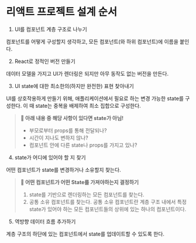 # 리액트 프로젝트 설계 순서

1. UI를 컴포넌트 계층 구조로 나누기

컴포넌트를 어떻게 구성할지 생각하고, 모든 컴포넌트(와 하위 컴포넌트)에 이름을 붙인다.

2. React로 정적인 버전 만들기

데이터 모델을 가지고 UI가 렌더링은 되지만 아무 동작도 없는 버전을 만든다.

3. UI state에 대한 최소한의(하지만 완전한) 표현 찾아내기

UI를 상호작용하게 만들기 위해, 애플리케이션에서 필요로 하는 변경 가능한 state를 구성한다. 이 때 state는 중복을 배제하여 최소 집합으로 구성한다.

> **📌 아래 내용 중 해당 사항이 있다면 state가 아님!**
>
> - 부모로부터 props를 통해 전달되나?
> - 시간이 지나도 변하지 않나?
> - 컴포넌트 안에 다른 state나 props를 가지고 있나?

4. state가 어디에 있어야 할 지 찾기

어떤 컴포넌트가 state를 변경하거나 소유할지 찾는다.

> **📌 어떤 컴포넌트가 어떤 State를 가져야하는지 결정하기**
>
> 1. state를 기반으로 렌더링하는 모든 컴포넌트를 찾는다.
> 2. 공통 소유 컴포넌트를 찾는다. 공통 소유 컴포넌트란 계층 구조 내에서 특정 state가 있어야 하는 모든 컴포넌트들의 상위에 있는 하나의 컴포넌트이다.

5. 역방향 데이터 흐름 추가하기

계층 구조의 하단에 있는 컴포넌트에서 state를 업데이트할 수 있도록 한다.
